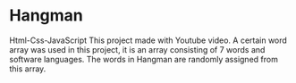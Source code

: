 # Hangman
Html-Css-JavaScript
This project made with Youtube video.
A certain word array was used in this project, it is an array consisting of 7 words and software languages. The words in Hangman are randomly assigned from this array.
